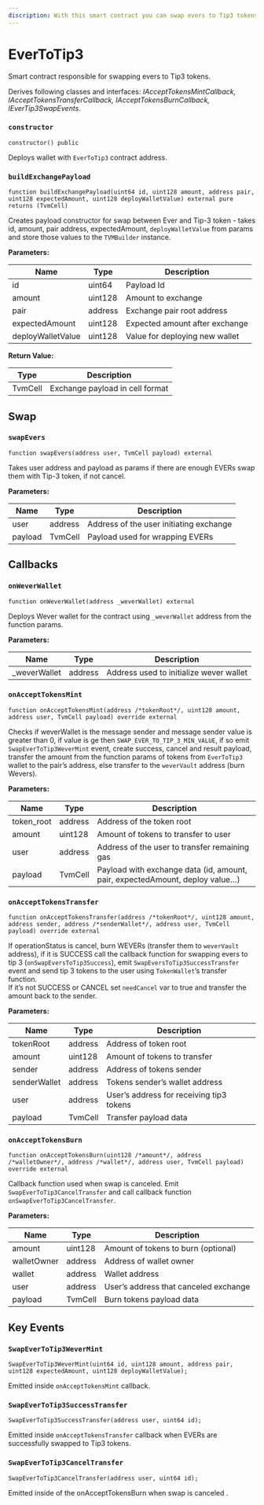 ```yaml
---
discription: With this smart contract you can swap evers to Tip3 tokens.
---
```


# EverToTip3

Smart contract responsible for swapping evers to Tip3 tokens.

Derives following classes and interfaces: *IAcceptTokensMintCallback, IAcceptTokensTransferCallback, IAcceptTokensBurnCallback, IEverTip3SwapEvents*.

### **`constructor`** 

```
constructor() public
```

Deploys wallet with `EverToTip3` contract address.

### **`buildExchangePayload`** 

```
function buildExchangePayload(uint64 id, uint128 amount, address pair, uint128 expectedAmount, uint128 deployWalletValue) external pure returns (TvmCell)
```

Creates payload constructor for swap between Ever and Tip-3 token - takes id, amount, pair address, expectedAmount, `deployWalletValue` from params and store those values to the `TVMBuilder` instance.  

**Parameters:**

| Name              | Type    | Description                    |
|-------------------|---------|--------------------------------|
| id                | uint64  | Payload Id                     |
| amount            | uint128 | Amount to exchange             |
| pair              | address | Exchange pair root address     |
| expectedAmount    | uint128 | Expected amount after exchange |
| deployWalletValue | uint128 | Value for deploying new wallet |

**Return Value:**

| Type    | Description                     |
|---------|---------------------------------|
| TvmCell | Exchange payload in cell format |

## Swap

### **`swapEvers`** 

```
function swapEvers(address user, TvmCell payload) external
```

Takes user address and payload as params if there are enough EVERs swap them with Tip-3 token, if not cancel.
	
**Parameters:**

| Name    | Type    | Description                             |
|---------|---------|-----------------------------------------|
| user    | address | Address of the user initiating exchange |
| payload | TvmCell | Payload used for wrapping EVERs         |

## Callbacks

### **`onWeverWallet`** 

```
function onWeverWallet(address _weverWallet) external
```

Deploys Wever wallet for the contract using `_weverWallet` address from the function params.


**Parameters:**

| Name         | Type    | Description                             |
|--------------|---------|-----------------------------------------|
| _weverWallet | address | Address used to initialize wever wallet |

### **`onAcceptTokensMint`** 

```
function onAcceptTokensMint(address /*tokenRoot*/, uint128 amount, address user, TvmCell payload) override external
```

Checks if weverWallet is the message sender and message sender value is greater than 0, if value is ge then `SWAP_EVER_TO_TIP_3_MIN_VALUE`, if so emit `SwapEverToTip3WeverMint` event, create success, cancel and result payload, transfer the amount from the function params of tokens from `EverToTip3` wallet to the pair’s address, else transfer to the `weverVault` address (burn Wevers).


**Parameters:**

| Name       | Type    | Description                                                                  |
|------------|---------|------------------------------------------------------------------------------|
| token_root | address | Address of the token root                                                    |
| amount     | uint128 | Amount of tokens to transfer to user                                         |
| user       | address | Address of the user to transfer remaining gas                                |
| payload    | TvmCell | Payload with exchange data (id, amount, pair, expectedAmount, deploy value…) |

### **`onAcceptTokensTransfer`** 

```
function onAcceptTokensTransfer(address /*tokenRoot*/, uint128 amount, address sender, address /*senderWallet*/, address user, TvmCell payload) override external
```

If operationStatus is cancel, burn WEVERs (transfer them to `weverVault` address), if it is SUCCESS call the callback function for swapping evers to tip 3 (`onSwapEversToTip3Success`), emit `SwapEversToTip3SuccessTransfer` event and send tip 3 tokens to the user using `TokenWallet`’s transfer function.     
If it’s not SUCCESS or CANCEL set `needCancel` var to true and transfer the amount back to the sender.


**Parameters:**

| Name         | Type    | Description                               |
|--------------|---------|-------------------------------------------|
| tokenRoot    | address | Address of token root                     |
| amount       | uint128 | Amount of tokens to transfer              |
| sender       | address | Address of tokens sender                  |
| senderWallet | address | Tokens sender’s wallet address            |
| user         | address | User’s address for receiving tip3 tokens  |
| payload      | TvmCell | Transfer payload data                     |

### **`onAcceptTokensBurn`** 

```
function onAcceptTokensBurn(uint128 /*amount*/, address /*walletOwner*/, address /*wallet*/, address user, TvmCell payload) override external
```

Callback function used when swap is canceled. Emit `SwapEverToTip3CancelTransfer` and call callback function `onSwapEverToTip3CancelTransfer`.
	
**Parameters:**

| Name        | Type    | Description                            |
|-------------|---------|----------------------------------------|
| amount      | uint128 | Amount of tokens to burn (optional)    |
| walletOwner | address | Address of wallet owner                |
| wallet      | address | Wallet address                         |
| user        | address | User’s address that canceled exchange  |
| payload     | TvmCell | Burn tokens payload data               |

## Key Events

### **`SwapEverToTip3WeverMint`**

```
SwapEverToTip3WeverMint(uint64 id, uint128 amount, address pair, uint128 expectedAmount, uint128 deployWalletValue);
```

Emitted inside `onAcceptTokensMint` callback.

### **`SwapEverToTip3SuccessTransfer`**

```
SwapEverToTip3SuccessTransfer(address user, uint64 id);
```

Emitted inside `onAcceptTokensTransfer` callback when EVERs are successfully swapped to Tip3 tokens.

### **`SwapEverToTip3CancelTransfer`**

```
SwapEverToTip3CancelTransfer(address user, uint64 id);
```

Emitted inside of the onAcceptTokensBurn when swap is canceled .
